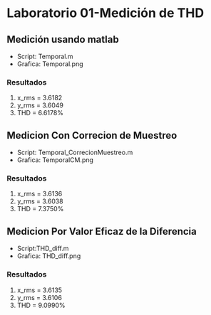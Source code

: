 # Laboratorio 01-Medición de THD
## Medición usando matlab
- Script: Temporal.m
- Grafica: Temporal.png
### Resultados
1. x_rms = 3.6182
2. y_rms = 3.6049
3. THD = 6.6178%
## Medicion Con Correcion de Muestreo
- Script: Temporal_CorrecionMuestreo.m
- Grafica: TemporalCM.png
### Resultados
1. x_rms = 3.6136
2. y_rms = 3.6038
3. THD = 7.3750%
## Medicion Por Valor Eficaz de la Diferencia
- Script:THD_diff.m
- Grafica: THD_diff.png
### Resultados
1. x_rms = 3.6135
2. y_rms = 3.6106
3. THD = 9.0990%